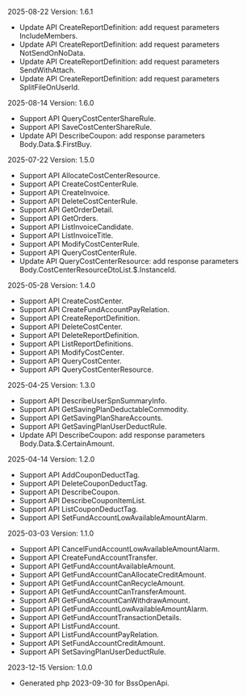2025-08-22 Version: 1.6.1
- Update API CreateReportDefinition: add request parameters IncludeMembers.
- Update API CreateReportDefinition: add request parameters NotSendOnNoData.
- Update API CreateReportDefinition: add request parameters SendWithAttach.
- Update API CreateReportDefinition: add request parameters SplitFileOnUserId.


2025-08-14 Version: 1.6.0
- Support API QueryCostCenterShareRule.
- Support API SaveCostCenterShareRule.
- Update API DescribeCoupon: add response parameters Body.Data.$.FirstBuy.


2025-07-22 Version: 1.5.0
- Support API AllocateCostCenterResource.
- Support API CreateCostCenterRule.
- Support API CreateInvoice.
- Support API DeleteCostCenterRule.
- Support API GetOrderDetail.
- Support API GetOrders.
- Support API ListInvoiceCandidate.
- Support API ListInvoiceTitle.
- Support API ModifyCostCenterRule.
- Support API QueryCostCenterRule.
- Update API QueryCostCenterResource: add response parameters Body.CostCenterResourceDtoList.$.InstanceId.


2025-05-28 Version: 1.4.0
- Support API CreateCostCenter.
- Support API CreateFundAccountPayRelation.
- Support API CreateReportDefinition.
- Support API DeleteCostCenter.
- Support API DeleteReportDefinition.
- Support API ListReportDefinitions.
- Support API ModifyCostCenter.
- Support API QueryCostCenter.
- Support API QueryCostCenterResource.


2025-04-25 Version: 1.3.0
- Support API DescribeUserSpnSummaryInfo.
- Support API GetSavingPlanDeductableCommodity.
- Support API GetSavingPlanShareAccounts.
- Support API GetSavingPlanUserDeductRule.
- Update API DescribeCoupon: add response parameters Body.Data.$.CertainAmount.


2025-04-14 Version: 1.2.0
- Support API AddCouponDeductTag.
- Support API DeleteCouponDeductTag.
- Support API DescribeCoupon.
- Support API DescribeCouponItemList.
- Support API ListCouponDeductTag.
- Support API SetFundAccountLowAvailableAmountAlarm.


2025-03-03 Version: 1.1.0
- Support API CancelFundAccountLowAvailableAmountAlarm.
- Support API CreateFundAccountTransfer.
- Support API GetFundAccountAvailableAmount.
- Support API GetFundAccountCanAllocateCreditAmount.
- Support API GetFundAccountCanRecycleAmount.
- Support API GetFundAccountCanTransferAmount.
- Support API GetFundAccountCanWithdrawAmount.
- Support API GetFundAccountLowAvailableAmountAlarm.
- Support API GetFundAccountTransactionDetails.
- Support API ListFundAccount.
- Support API ListFundAccountPayRelation.
- Support API SetFundAccountCreditAmount.
- Support API SetSavingPlanUserDeductRule.


2023-12-15 Version: 1.0.0
- Generated php 2023-09-30 for BssOpenApi.

